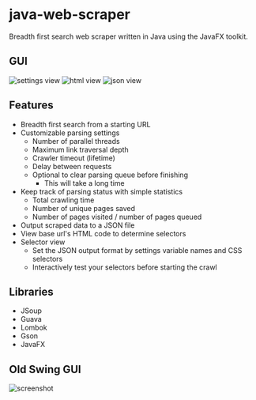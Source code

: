 # java-web-scraper
Breadth first search web scraper written in Java using the JavaFX toolkit.

## GUI
![settings view](https://raw.githubusercontent.com/evan-buss/web-scraper-swing/master/screenshot/settings.png)
![html view](https://raw.githubusercontent.com/evan-buss/web-scraper-swing/master/screenshot/html.png)
![json view](https://raw.githubusercontent.com/evan-buss/web-scraper-swing/master/screenshot/json.png)

## Features

- Breadth first search from a starting URL
- Customizable parsing settings
    - Number of parallel threads
    - Maximum link traversal depth
    - Crawler timeout (lifetime)
    - Delay between requests
    - Optional to clear parsing queue before finishing
        - This will take a long time
- Keep track of parsing status with simple statistics
    - Total crawling time
    - Number of unique pages saved
    - Number of pages visited / number of pages queued
- Output scraped data to a JSON file
- View base url's HTML code to determine selectors
- Selector view
    - Set the JSON output format by settings variable names and CSS selectors
    - Interactively test your selectors before starting the crawl

## Libraries

- JSoup
- Guava
- Lombok
- Gson
- JavaFX 

## Old Swing GUI
![screenshot](https://raw.githubusercontent.com/evan-buss/web-scraper-swing/master/screenshot/main.png)


